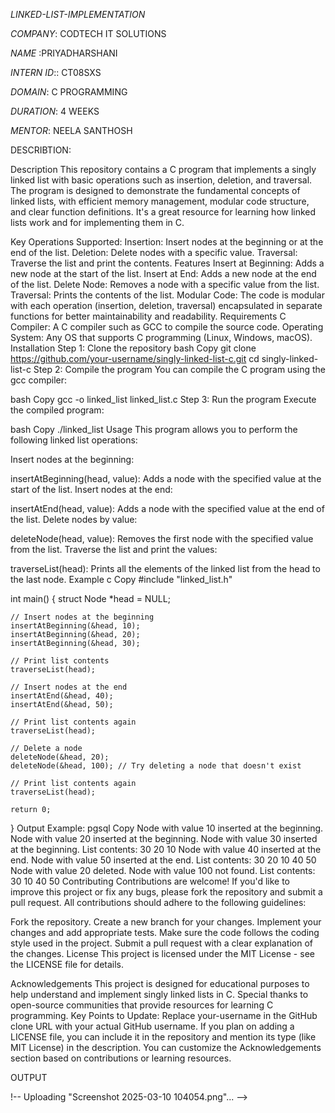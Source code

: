 *LINKED-LIST-IMPLEMENTATION*

*COMPANY*: CODTECH IT SOLUTIONS

*NAME* :PRIYADHARSHANI

*INTERN ID*:: CT08SXS

*DOMAIN*: C PROGRAMMING

*DURATION*: 4 WEEKS

*MENTOR*: NEELA SANTHOSH

DESCRIBTION:

Description
This repository contains a C program that implements a singly linked list with basic operations such as insertion, deletion, and traversal. The program is designed to demonstrate the fundamental concepts of linked lists, with efficient memory management, modular code structure, and clear function definitions. It's a great resource for learning how linked lists work and for implementing them in C.

Key Operations Supported:
Insertion: Insert nodes at the beginning or at the end of the list.
Deletion: Delete nodes with a specific value.
Traversal: Traverse the list and print the contents.
Features
Insert at Beginning: Adds a new node at the start of the list.
Insert at End: Adds a new node at the end of the list.
Delete Node: Removes a node with a specific value from the list.
Traversal: Prints the contents of the list.
Modular Code: The code is modular with each operation (insertion, deletion, traversal) encapsulated in separate functions for better maintainability and readability.
Requirements
C Compiler: A C compiler such as GCC to compile the source code.
Operating System: Any OS that supports C programming (Linux, Windows, macOS).
Installation
Step 1: Clone the repository
bash
Copy
git clone https://github.com/your-username/singly-linked-list-c.git
cd singly-linked-list-c
Step 2: Compile the program
You can compile the C program using the gcc compiler:

bash
Copy
gcc -o linked_list linked_list.c
Step 3: Run the program
Execute the compiled program:

bash
Copy
./linked_list
Usage
This program allows you to perform the following linked list operations:

Insert nodes at the beginning:

insertAtBeginning(head, value): Adds a node with the specified value at the start of the list.
Insert nodes at the end:

insertAtEnd(head, value): Adds a node with the specified value at the end of the list.
Delete nodes by value:

deleteNode(head, value): Removes the first node with the specified value from the list.
Traverse the list and print the values:

traverseList(head): Prints all the elements of the linked list from the head to the last node.
Example
c
Copy
#include "linked_list.h"

int main() {
    struct Node *head = NULL;

    // Insert nodes at the beginning
    insertAtBeginning(&head, 10);
    insertAtBeginning(&head, 20);
    insertAtBeginning(&head, 30);

    // Print list contents
    traverseList(head);

    // Insert nodes at the end
    insertAtEnd(&head, 40);
    insertAtEnd(&head, 50);

    // Print list contents again
    traverseList(head);

    // Delete a node
    deleteNode(&head, 20);
    deleteNode(&head, 100); // Try deleting a node that doesn't exist

    // Print list contents again
    traverseList(head);

    return 0;
}
Output Example:
pgsql
Copy
Node with value 10 inserted at the beginning.
Node with value 20 inserted at the beginning.
Node with value 30 inserted at the beginning.
List contents: 30 20 10
Node with value 40 inserted at the end.
Node with value 50 inserted at the end.
List contents: 30 20 10 40 50
Node with value 20 deleted.
Node with value 100 not found.
List contents: 30 10 40 50
Contributing
Contributions are welcome! If you'd like to improve this project or fix any bugs, please fork the repository and submit a pull request. All contributions should adhere to the following guidelines:

Fork the repository.
Create a new branch for your changes.
Implement your changes and add appropriate tests.
Make sure the code follows the coding style used in the project.
Submit a pull request with a clear explanation of the changes.
License
This project is licensed under the MIT License - see the LICENSE file for details.

Acknowledgements
This project is designed for educational purposes to help understand and implement singly linked lists in C.
Special thanks to open-source communities that provide resources for learning C programming.
Key Points to Update:
Replace your-username in the GitHub clone URL with your actual GitHub username.
If you plan on adding a LICENSE file, you can include it in the repository and mention its type (like MIT License) in the description.
You can customize the Acknowledgements section based on contributions or learning resources.

OUTPUT

!-- Uploading "Screenshot 2025-03-10 104054.png"... -->

